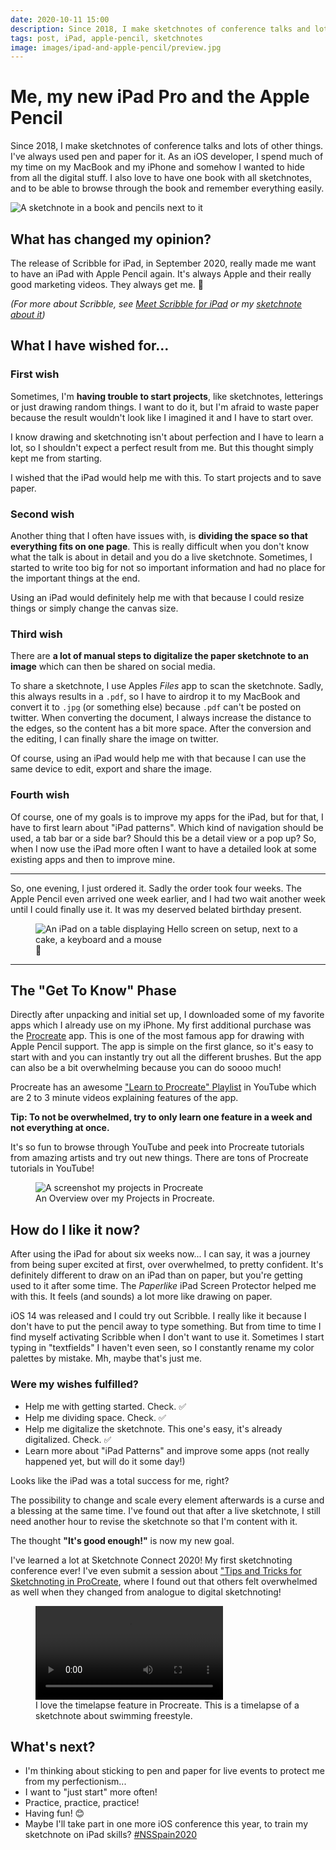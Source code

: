 ```yaml
---
date: 2020-10-11 15:00
description: Since 2018, I make sketchnotes of conference talks and lots of other things. I've always used pen and paper for it. As an iOS developer, I spend much of my time on my MacBook and my iPhone and somehow I wanted to hide from all the digital stuff. I also love to have one book with all sketchnotes, and to be able to browse through the book and remember everything easily.
tags: post, iPad, apple-pencil, sketchnotes
image: images/ipad-and-apple-pencil/preview.jpg
---
```


# Me, my new iPad Pro and the Apple Pencil

Since 2018, I make sketchnotes of conference talks and lots of other things. I've always used pen and paper for it. As an iOS developer, I spend much of my time on my MacBook and my iPhone and somehow I wanted to hide from all the digital stuff. I also love to have one book with all sketchnotes, and to be able to browse through the book and remember everything easily.

<img src="../../images/ipad-and-apple-pencil/header.jpg" alt="A sketchnote in a book and pencils next to it" />

## What has changed my opinion?

The release of Scribble for iPad, in September 2020, really made me want to have an iPad with Apple Pencil again. It's always Apple and their really good marketing videos. They always get me. 🙈

_(For more about Scribble, see [Meet Scribble for iPad](https://developer.apple.com/videos/play/wwdc2020/10106/) or my [sketchnote about it](https://fbernutz.github.io/sketchnotes/wwdc20-meet-scribble-for-ipad/))_

## What I have wished for...

### First wish

Sometimes, I'm **having trouble to start projects**, like sketchnotes, letterings or just drawing random things. I want to do it, but I'm afraid to waste paper because the result wouldn't look like I imagined it and I have to start over.

I know drawing and sketchnoting isn't about perfection and I have to learn a lot, so I shouldn't expect a perfect result from me. But this thought simply kept me from starting.

I wished that the iPad would help me with this. To start projects and to save paper.

### Second wish

Another thing that I often have issues with, is **dividing the space so that everything fits on one page**. This is really difficult when you don't know what the talk is about in detail and you do a live sketchnote. Sometimes, I started to write too big for not so important information and had no place for the important things at the end.

Using an iPad would definitely help me with that because I could resize things or simply change the canvas size.

### Third wish

There are **a lot of manual steps to digitalize the paper sketchnote to an image** which can then be shared on social media.

To share a sketchnote, I use Apples _Files_ app to scan the sketchnote. Sadly, this always results in a `.pdf`, so I have to airdrop it to my MacBook and convert it to `.jpg` (or something else) because `.pdf` can't be posted on twitter. When converting the document, I always increase the distance to the edges, so the content has a bit more space. After the conversion and the editing, I can finally share the image on twitter.

Of course, using an iPad would help me with that because I can use the same device to edit, export and share the image.

### Fourth wish

Of course, one of my goals is to improve my apps for the iPad, but for that, I have to first learn about "iPad patterns". Which kind of navigation should be used, a tab bar or a side bar? Should this be a detail view or a pop up? So, when I now use the iPad more often I want to have a detailed look at some existing apps and then to improve mine.

---

So, one evening, I just ordered it. Sadly the order took four weeks. The Apple Pencil even arrived one week earlier, and I had two wait another week until I could finally use it. It was my deserved belated birthday present.

<figure>
    <img src="../../images/ipad-and-apple-pencil/ipad-welcome.jpg" alt="An iPad on a table displaying Hello screen on setup, next to a cake, a keyboard and a mouse" />
    <figcaption>👋</figcaption>
</figure>

---

## The "Get To Know" Phase

Directly after unpacking and initial set up, I downloaded some of my favorite apps which I already use on my iPhone. My first additional purchase was the [Procreate](https://apps.apple.com/de/app/procreate/id425073498) app. This is one of the most famous app for drawing with Apple Pencil support. The app is simple on the first glance, so it's easy to start with and you can instantly try out all the different brushes. But the app can also be a bit overwhelming because you can do soooo much!

Procreate has an awesome ["Learn to Procreate" Playlist](https://www.youtube.com/playlist?list=PLlpSQCrjuGkoZHyUyO3cNEMyYPNkF0Hne) in YouTube which are 2 to 3 minute videos explaining features of the app.

**Tip: To not be overwhelmed, try to only learn one feature in a week and not everything at once.**

It's so fun to browse through YouTube and peek into Procreate tutorials from amazing artists and try out new things. There are tons of Procreate tutorials in YouTube!

<figure>
    <img src="../../images/ipad-and-apple-pencil/procreate-overview.jpg" alt="A screenshot my projects in Procreate" />
    <figcaption>An Overview over my Projects in Procreate.</figcaption>
</figure>

## How do I like it now?

After using the iPad for about six weeks now... I can say, it was a journey from being super excited at first, over overwhelmed, to pretty confident. It's definitely different to draw on an iPad than on paper, but you're getting used to it after some time. The _Paperlike_ iPad Screen Protector helped me with this. It feels (and sounds) a lot more like drawing on paper.

iOS 14 was released and I could try out Scribble. I really like it because I don't have to put the pencil away to type something. But from time to time I find myself activating Scribble when I don't want to use it. Sometimes I start typing in "textfields" I haven't even seen, so I constantly rename my color palettes by mistake. Mh, maybe that's just me.

### Were my wishes fulfilled?

- Help me with getting started. Check. ✅
- Help me dividing space. Check. ✅
- Help me digitalize the sketchnote. This one's easy, it's already digitalized. Check. ✅
- Learn more about "iPad Patterns" and improve some apps (not really happened yet, but will do it some day!)

Looks like the iPad was a total success for me, right?

The possibility to change and scale every element afterwards is a curse and a blessing at the same time. I've found out that after a live sketchnote, I still need another hour to revise the sketchnote so that I'm content with it.

The thought **"It's good enough!"** is now my new goal.

I've learned a lot at Sketchnote Connect 2020! My first sketchnoting conference ever! I've even submit a session about ["Tips and Tricks for Sketchnoting in ProCreate](https://fbernutz.github.io/sketchnotes/snconnect20-tips-and-tricks-for-sketchnoting-in-procreate/), where I found out that others felt overwhelmed as well when they changed from analogue to digital sketchnoting!

<figure>
    <video controls autoplay>
  <source src="../../images/ipad-and-apple-pencil/kraulkurs.mp4" type="video/mp4"></video>
    <figcaption>I love the timelapse feature in Procreate. This is a timelapse of a sketchnote about swimming freestyle.</figcaption>
</figure>

## What's next?

- I'm thinking about sticking to pen and paper for live events to protect me from my perfectionism...
- I want to "just start" more often!
- Practice, practice, practice!
- Having fun! 😊
- Maybe I'll take part in one more iOS conference this year, to train my sketchnote on iPad skills? [#NSSpain2020](https://remote.nsspain.com/)
